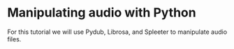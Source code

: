 # Manipulating audio with Python
For this tutorial we will use Pydub, Librosa, and Spleeter to manipulate audio files. 
